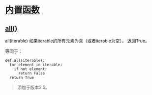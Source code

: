 # [内置函数](https://github.com/Summer-Felix/Develop/blob/master/Python/内置函数.md) #

## [all()](http://python.usyiyi.cn/translate/python_352/library/functions.html) ##

all(iterable)
如果iterable的所有元素为真（或者iterable为空）， 返回True。

等同于：

```
def all(iterable):
  for element in iterable:
    if not element:
      return False
  return True
```

> 添加于版本2.5。
